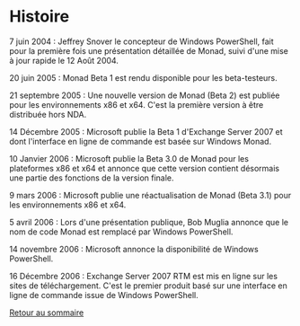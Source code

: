 # Histoire

7 juin 2004 : Jeffrey Snover le concepteur de Windows PowerShell, fait pour la première fois une présentation détaillée de Monad, suivi d'une mise à jour rapide le 12 Août 2004.

20 juin 2005 : Monad Beta 1 est rendu disponible pour les beta-testeurs.

21 septembre 2005 : Une nouvelle version de Monad (Beta 2) est publiée pour les environnements x86 et x64. C'est la première version à être distribuée hors NDA.

14 Décembre 2005 : Microsoft publie la Beta 1 d'Exchange Server 2007 et dont l'interface en ligne de commande est basée sur Windows Monad.

10 Janvier 2006 : Microsoft publie la Beta 3.0 de Monad pour les plateformes x86 et x64 et annonce que cette version contient désormais une partie des fonctions de la version finale.

9 mars 2006 : Microsoft publie une réactualisation de Monad (Beta 3.1) pour les environnements x86 et x64.

5 avril 2006 : Lors d'une présentation publique, Bob Muglia annonce que le nom de code Monad est remplacé par Windows PowerShell.

14 novembre 2006 : Microsoft annonce la disponibilité de Windows PowerShell.

16 Décembre 2006 : Exchange Server 2007 RTM est mis en ligne sur les sites de téléchargement. C'est le premier produit basé sur une interface en ligne de commande issue de Windows PowerShell.

[Retour au sommaire](https://github.com/Malo44490/Shell-Powershell/blob/main/README.md)

